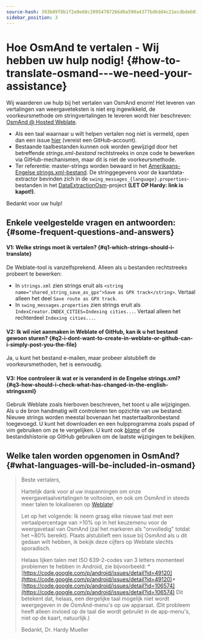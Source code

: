 ```yaml
---
source-hash: 393b89f8b1f2e0e68c20954707266d0a590a4377bd6dd4c21ecdbdeb01c7e21b
sidebar_position: 3
---
```


# Hoe OsmAnd te vertalen - Wij hebben uw hulp nodig! {#how-to-translate-osmand---we-need-your-assistance}


Wij waarderen uw hulp bij het vertalen van OsmAnd enorm! Het leveren van vertalingen van weergaveteksten is niet erg ingewikkeld, de voorkeursmethode om stringvertalingen te leveren wordt hier beschreven: [OsmAnd @ Hosted Weblate](https://hosted.weblate.org/projects/osmand/).

* Als een taal waarnaar u wilt helpen vertalen nog niet is vermeld, open dan een issue [hier](https://github.com/osmandapp/Osmand/issues) (vereist een GitHub-account).
* Bestaande taalbestanden kunnen ook worden gewijzigd door het betreffende _strings.xml-bestand_ rechtstreeks in onze code te bewerken via GitHub-mechanismen, maar dit is niet de voorkeursmethode.
* Ter referentie: master-strings worden bewaard in het [Amerikaans-Engelse strings.xml-bestand](https://github.com/osmandapp/Osmand/blob/master/OsmAnd/res/values/strings.xml). De stringgegevens voor de kaartdata-extractor bevinden zich in de `swing_messages_{language}.properties`-bestanden in het [DataExtractionOsm](https://github.com/osmandapp/Osmand/tree/master/DataExtractionOSM/src/net/osmand/swing)-project **(LET OP Hardy: link is kapot!)**.

Bedankt voor uw hulp!

## Enkele veelgestelde vragen en antwoorden: {#some-frequent-questions-and-answers}

#### V1: Welke strings moet ik vertalen? {#q1-which-strings-should-i-translate}
De Weblate-tool is vanzelfsprekend. Alleen als u bestanden rechtstreeks probeert te bewerken:
* In `strings.xml` zien strings eruit als `<string name="shared_string_save_as_gpx">Save as GPX track</string>`. Vertaal alleen het deel `Save route as GPX track`.
* In `swing_messages.properties` zien strings eruit als `IndexCreator.INDEX_CITIES=Indexing cities...`. Vertaal alleen het rechterdeel `Indexing cities...`.

#### V2: Ik wil niet aanmaken in Weblate of GitHub, kan ik u het bestand gewoon sturen? {#q2-i-dont-want-to-create-in-weblate-or-github-can-i-simply-post-you-the-file}
Ja, u kunt het bestand e-mailen, maar probeer alstublieft de voorkeursmethoden, het is eenvoudig.

#### V3: Hoe controleer ik wat er is veranderd in de __Engelse strings.xml__? {#q3-how-should-i-check-what-has-changed-in-the-english-stringsxml}
Gebruik Weblate zoals hierboven beschreven, het toont u alle wijzigingen. Als u de bron handmatig wilt controleren ten opzichte van uw bestand: Nieuwe strings worden meestal bovenaan het mastertaalbronbestand toegevoegd. U kunt het downloaden en een hulpprogramma zoals pspad of vim gebruiken om ze te vergelijken. U kunt ook *[blame](https://github.com/osmandapp/Osmand/blame/master/OsmAnd/res/values/strings.xml)* of de bestandshistorie op GitHub gebruiken om de laatste wijzigingen te bekijken.

## Welke talen worden opgenomen in OsmAnd? {#what-languages-will-be-included-in-osmand}

> Beste vertalers,
>
> Hartelijk dank voor al uw inspanningen om onze weergavetaalvertalingen te voltooien, en ook om OsmAnd in steeds meer talen te lokaliseren op [Weblate](https://hosted.weblate.org/projects/osmand/)!
>
> Let op het volgende: Ik neem graag elke nieuwe taal met een vertaalpercentage van >10% op in het keuzemenu voor de weergavetaal van OsmAnd (zal het markeren als "onvolledig" totdat het ~80% bereikt). Plaats alstublieft een issue bij OsmAnd als u dit gedaan wilt hebben, ik bekijk deze cijfers op Weblate slechts sporadisch.
>
> Helaas lijken talen met ISO 639-2-codes van 3 letters momenteel problemen te hebben in Android, zie bijvoorbeeld: * [https://code.google.com/p/android/issues/detail?id=49120](https://code.google.com/p/android/issues/detail?id=49120)* [https://code.google.com/p/android/issues/detail?id=106574](https://code.google.com/p/android/issues/detail?id=106574)
> Dit betekent dat, helaas, een dergelijke taal mogelijk niet wordt weergegeven in de OsmAnd-menu's op uw apparaat. (Dit probleem heeft alleen invloed op de taal die wordt gebruikt in de app-menu's, niet op de kaart, natuurlijk.)
>
> Bedankt,
> Dr. Hardy Mueller